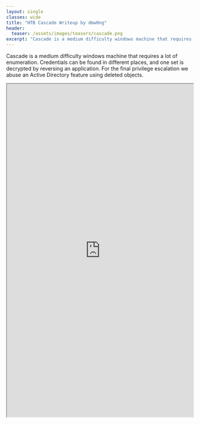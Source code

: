 ```yaml
---
layout: single
classes: wide
title: "HTB Cascade Writeup by dmw0ng"
header:
  teaser: /assets/images/teasers/cascade.png
excerpt: "Cascade is a medium difficulty windows machine that requires a lot of enumeration. Credentials can be found in different places, and one set is decrypted by reversing an application. For the final privilege escalation we abuse an Active Directory feature using deleted objects."
---
```


Cascade is a medium difficulty windows machine that requires a lot of enumeration. Credentials can be found in different places, and one set is decrypted by reversing an application. For the final privilege escalation we abuse an Active Directory feature using deleted objects.

<iframe height="900" src="https://drive.google.com/viewerng/viewer?embedded=true&amp;url=https://birdsarentrealctf.dev/content/dmw0ng/cascade/Hack_The_Box_-_Cascade.pdf" width="100%"></iframe>
